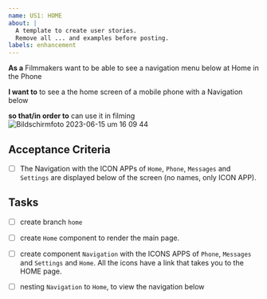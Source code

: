 ```yaml
---
name: US1: HOME
about: |
  A template to create user stories.
  Remove all ... and examples before posting.
labels: enhancement
---
```

**As a** Filmmakers want to be able to see a navigation menu below at Home in the Phone

**I want to**  to see a the home screen of a mobile phone with a Navigation below

**so that/in order to** can use it in filming  
​
![Bildschirmfoto 2023-06-15 um 16 09 44](https://github.com/MariaRiosNavarro/mobileSimulation-propOS/assets/118831479/40c7f249-bb56-4c75-b500-a0bc1a399f07)



## Acceptance Criteria

- [ ] The Navigation with the ICON APPs of `Home`, `Phone`, `Messages` and `Settings` are displayed below of the screen (no names, only ICON APP).


## Tasks

- [ ] create branch `home`
- [ ] create `Home` component to render the main page.
- [ ] create component `Navigation` with the ICONS APPS of `Phone`, `Messages `and `Settings` and  `Home`. All the icons have a link that takes you to the HOME page.
- [ ] nesting `Navigation` to `Home`, to view the navigation below 






